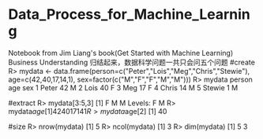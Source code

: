 # Data_Process_for_Machine_Learning
Notebook from Jim Liang's book(Get Started with Machine Learning)
Business Understanding
归结起来，数据科学问题一共只会问五个问题
#create
R> mydata <- data.frame(person=c("Peter","Lois","Meg","Chris","Stewie"),
                        age=c(42,40,17,14,1),
												sex=factor(c("M","F","F","M","M")))
R> mydata
  person age sex
1  Peter  42   M
2   Lois  40   F
3    Meg  17   F
4  Chris  14   M
5 Stewie   1   M

#extract
R> mydata[3:5,3]
[1] F M M
Levels: F M
R> mydata$age [1]42 40 17 14 1
R> mydata$age[2]
[1] 40

#size
R> nrow(mydata)
[1] 5
R> ncol(mydata)
[1] 3
R> dim(mydata)
[1] 5 3
